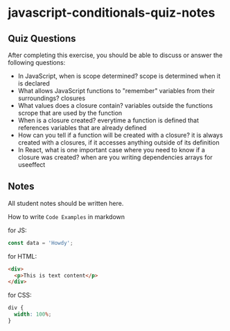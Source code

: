 # javascript-conditionals-quiz-notes

## Quiz Questions

After completing this exercise, you should be able to discuss or answer the following questions:

- In JavaScript, when is scope determined?
  scope is determined when it is declared
- What allows JavaScript functions to "remember" variables from their surroundings?
  closures
- What values does a closure contain?
  variables outside the functions scrope that are used by the function
- When is a closure created?
  everytime a function is defined that references variables that are already defined
- How can you tell if a function will be created with a closure?
  it is always created with a closures, if it accesses anything outside of its definition
- In React, what is one important case where you need to know if a closure was created?
  when are you writing dependencies arrays for useeffect

## Notes

All student notes should be written here.

How to write `Code Examples` in markdown

for JS:

```javascript
const data = 'Howdy';
```

for HTML:

```html
<div>
  <p>This is text content</p>
</div>
```

for CSS:

```css
div {
  width: 100%;
}
```
